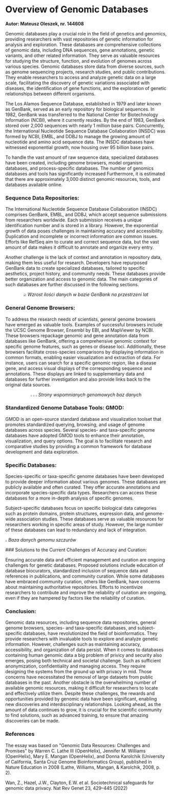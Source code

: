 


# Overview of Genomic Databases

**Autor: Mateusz Oleszek, nr. 144608**

Genomic databases play a crucial role in the field of genetics and genomics, providing researchers with vast repositories of genetic information for analysis and exploration. These databases are comprehensive collections of genomic data, including DNA sequences, gene annotations, genetic variants, and other related information. They serve as valuable resources for studying the structure, function, and evolution of genomes across various species. Genomic databases store data from diverse sources, such as genome sequencing projects, research studies, and public contributions. They enable researchers to access and analyze genetic data on a large scale, facilitating the discovery of genetic variations associated with diseases, the identification of gene functions, and the exploration of genetic relationships between different organisms.

The Los Alamos Sequence Database, established in 1979 and later known as GenBank, served as an early repository for biological sequences. In 1982, GenBank was transferred to the National Center for Biotechnology Information (NCBI), where it currently resides. By the end of 1983, GenBank stored over 2,000 sequences with nearly 1 million base pairs. Concurrently, the International Nucleotide Sequence Database Collaboration (INSDC) was formed by NCBI, EMBL, and DDBJ to manage the growing amount of nucleotide and amino acid sequence data. The INSDC databases have witnessed exponential growth, now housing over 95 billion base pairs.

To handle the vast amount of raw sequence data, specialized databases have been created, including genome browsers, model organism databases, and process-specific databases. The number of genomics databases and tools has significantly increased Furthermore, it is estimated that there are approximately 3,000 distinct genomic resources, tools, and databases available online.

### Sequence Data Repositories:

The International Nucleotide Sequence Database Collaboration (INSDC) comprises GenBank, EMBL, and DDBJ, which accept sequence submissions from researchers worldwide. Each submission receives a unique identification number and is stored in a library. However, the exponential growth of data poses challenges in maintaining accuracy and accessibility. Duplication and incomplete or incorrect information are common issues. Efforts like RefSeq aim to curate and correct sequence data, but the vast amount of data makes it difficult to annotate and organize every entry.

Another challenge is the lack of context and annotation in repository data, making them less useful for research. Developers have repurposed GenBank data to create specialized databases, tailored to specific aesthetics, project history, and community needs. These databases provide better organization and access to genomic data. The main categories of such databases are further discussed in the following sections.

<p align="middle">
<img src="F:\Programowanie\Studia\Biologia\BioInf\sprawozdanie\screenshots\Sharex_firefox_2023-06-06_12-47-29_55889.jpg" style="zoom:50%;" />
<em>Wzrost ilości danych w bazie GenBank na przestrzeni lat</em>
</p>


### General Genome Browsers:

To address the research needs of scientists, general genome browsers  have emerged as valuable tools. Examples of successful browsers include  the UCSC Genome Browser, Ensembl by EBI, and MapViewer by NCBI. These  browsers repackage genomic and gene annotation data from databases like  GenBank, offering a comprehensive genomic context for specific genome  features, such as genes or disease loci. Additionally, these browsers  facilitate cross-species comparisons by displaying information in common formats, enabling easier visualization and extraction of data. For  instance, users can search for a specific genomic region, like a disease gene, and access visual displays of the corresponding sequence and  annotations. These displays are linked to supplementary data and  databases for further investigation and also provide links back to the  original data sources.
<p align="middle">
<img src="F:\Programowanie\Studia\Biologia\BioInf\sprawozdanie\screenshots\Screenshot_6242_firefox-2023_06_05-00_33.png" style="zoom:26%;" />
<img src="F:\Programowanie\Studia\Biologia\BioInf\sprawozdanie\screenshots\Screenshot_6243_firefox-2023_06_05-00_34.png" style="zoom:26%;" />
<img src="F:\Programowanie\Studia\Biologia\BioInf\sprawozdanie\screenshots\Screenshot_6247_firefox-2023_06_05-00_34.png" style="zoom:26%;" />
<em>Strony wspomnianych genomowych baz danych</em>
</p>



### Standardized Genome Database Tools: GMOD:

GMOD is an open-source standard database and visualization toolset that promotes standardized querying, browsing, and usage of genome databases across species. Several species- and taxa-specific genome databases have adopted GMOD tools to enhance their annotation, visualization, and query options. The goal is to facilitate research and comparative studies by providing a common framework for database development and data exploration.

### Specific Databases:

Species-specific or taxa-specific genome databases have been developed to provide deeper information about various genomes. These databases are publicly available and often curated. They offer accurate annotations and incorporate species-specific data types. Researchers can access these databases for a more in-depth analysis of specific genomes.

Subject-specific databases focus on specific biological data categories such as protein domains, protein structures, expression data, and genome-wide association studies. These databases serve as valuable resources for researchers working in specific areas of study. However, the large number of these databases can lead to redundancy and lack of integration.

<p>
<img src="F:\Programowanie\Studia\Biologia\BioInf\sprawozdanie\screenshots\Screenshot_6276_firefox-2023_06_06-00_55.png" style="zoom:33%;" />
<em>Baza danych genomu szczurów</em>
</p>
### Solutions to the Current Challenges of Accuracy and Curation:

Ensuring accurate data and efficient management and curation are ongoing challenges for genetic databases. Proposed solutions include education of database biocurators, standardized inclusion of sequence data and references in publications, and community curation. While some databases have embraced community curation, others like GenBank, have concerns about maintaining authoritative repositories. Efforts to incentivize researchers to contribute and improve the reliability of curation are ongoing, even if they are hampered by factors like the reliability of curation.

### Conclusion:

Genomic data resources, including sequence data repositories, general genome browsers, species- and taxa-specific databases, and subject-specific databases, have revolutionized the field of bioinformatics. They provide researchers with invaluable tools to explore and analyze genetic information. However, challenges such as maintaining accuracy, accessibility, and organization of data persist. 
When it comes to databases containing human genomic data a big problem of privicy and security also emerges, posing both technical and societal challenge. Such as sufficient anonymization, confidentiality and managing access. They require designing the systems from the ground up with privacy in mid. Those concerns have necessitated the removal of large datasets from  public databases in the past. 
Another obstacle is the overwhelming number of  available genomic resources, making it difficult for researchers to  locate and effectively utilize them. Despite these challenges, the  rewards and opportunities provided by genomic data have been  significant, enabling new discoveries and interdisciplinary  relationships. Looking ahead, as the amount of data continues to grow,  it is crucial for the scientific community to find solutions, such as  advanced training, to ensure that amazing discoveries can be made.

### References
The essay was based on "Genomic Data Resources: Challenges and Promises" by Warren C. Lathe III (OpenHelix), Jennifer M. Williams (OpenHelix), Mary E. Mangan (OpenHelix), and Donna Karolchik (University of California, Santa Cruz Genome Bioinformatics Group), published in Nature Education in 2008 (Lathe, Williams, Mangan, & Karolchik, 2008, p. 2). 

Wan, Z., Hazel, J.W., Clayton, E.W. et al. Sociotechnical safeguards for genomic data privacy. Nat Rev Genet 23, 429–445 (2022)
